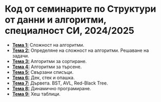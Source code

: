 # Код от семинарите по Структури от данни и алгоритми, специалност СИ, 2024/2025

- [**Тема 1:**](https://github.com/desiish/SDA_2024_2025/tree/main/Sem01) Сложност на алгоритми. 
- [**Тема 2:**](https://github.com/desiish/SDA_2024_2025/tree/main/Sem02) Определяне на сложност на алгоритми. Решаване на задачи.
- [**Тема 3:**](https://github.com/desiish/SDA_2024_2025/tree/main/Sem03) Алгоритми за сортиране.
- [**Тема 4:**](https://github.com/desiish/SDA_2024_2025/tree/main/Sem04) Алгоритми за търсене.
- [**Тема 5:**](https://github.com/desiish/SDA_2024_2025/tree/main/Sem05) Свързани списъци.
- [**Тема 6:**](https://github.com/desiish/SDA_2024_2025/tree/main/Sem06) Дек, стек и опашка.
- [**Тема 7:**](https://github.com/desiish/SDA_2024_2025/tree/main/Sem07) Дървета. BST, AVL, Red-Black Tree.
- [**Тема 8:**](https://github.com/desiish/SDA_2024_2025/tree/main/Sem08) Динамично програмиране.
- [**Тема 9:**](https://github.com/desiish/SDA_2024_2025/tree/main/Sem09) Хеш таблици.



